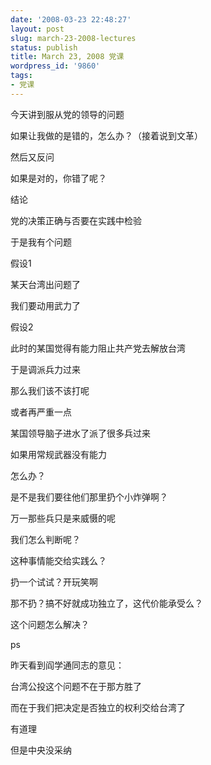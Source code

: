 ```yaml
---
date: '2008-03-23 22:48:27'
layout: post
slug: march-23-2008-lectures
status: publish
title: March 23, 2008 党课
wordpress_id: '9860'
tags:
- 党课
---
```





今天讲到服从党的领导的问题




  





如果让我做的是错的，怎么办？（接着说到文革）




  





然后又反问




如果是对的，你错了呢？




  





结论




党的决策正确与否要在实践中检验




  





  





  





  





于是我有个问题




  





假设1




某天台湾出问题了




我们要动用武力了




假设2




此时的某国觉得有能力阻止共产党去解放台湾




于是调派兵力过来




  





  





那么我们该不该打呢




或者再严重一点




某国领导脑子进水了派了很多兵过来




如果用常规武器没有能力




怎么办？




  





是不是我们要往他们那里扔个小炸弹啊？




  





万一那些兵只是来威慑的呢




我们怎么判断呢？




  





  





这种事情能交给实践么？




扔一个试试？开玩笑啊




那不扔？搞不好就成功独立了，这代价能承受么？




  





  





  





这个问题怎么解决？




  





  





  





  





  





ps




昨天看到阎学通同志的意见：




台湾公投这个问题不在于那方胜了




而在于我们把决定是否独立的权利交给台湾了




  





  





有道理




但是中央没采纳
